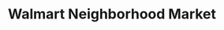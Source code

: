 ---
title: "Walmart Neighborhood Market"
url: /allen/walmart-neighborhood-market/
shop: Supermarkt
---